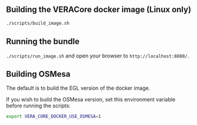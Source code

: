 ## Building the VERACore docker image (Linux only)

```bash
./scripts/build_image.sh
```

## Running the bundle

`./scripts/run_image.sh` and open your browser to `http://localhost:8080/`.

## Building OSMesa

The default is to build the EGL version of the docker image.

If you wish to build the OSMesa version, set this environment variable before
running the scripts:

```bash
export VERA_CORE_DOCKER_USE_OSMESA=1
```
